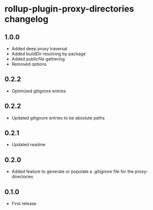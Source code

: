 # rollup-plugin-proxy-directories changelog

## 1.0.0
* Added deep proxy traversal
* Added buildDir resolving by package
* Added publicfile gathering
* Removed options

## 0.2.2
* Optimized gitignore entries

## 0.2.2
* Updated gitignore entries to be absolute paths

## 0.2.1
* Updated readme

## 0.2.0
* Added feature to generate or populate a .gitignore file for the proxy-directories

## 0.1.0
* First release
